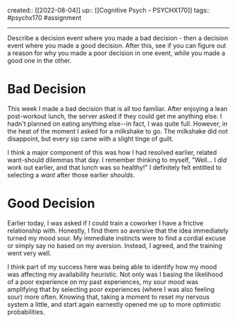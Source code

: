 created:: [[2022-08-04]]
up:: [[Cognitive Psych - PSYCHX170]]
tags:: #psychx170 #assignment 
***
Describe a decision event where you made a bad decision - then a decision event where you made a good decision. After this, see if you can figure out a reason for why you made a poor decision in one event, while you made a good one in the other.

# Bad Decision

This week I made a bad decision that is all too familiar. After enjoying a lean post-workout lunch, the server asked if they could get me anything else. I hadn't planned on eating anything else--in fact, I was quite full. However, in the heat of the moment I asked for a milkshake to go. The milkshake did not disappoint, but every sip came with a slight tinge of guilt.

I think a major component of this was how I had resolved earlier, related want-should dilemmas that day. I remember thinking to myself, "Well... I *did* work out earlier, and that lunch was so healthy!" I definitely felt entitled to selecting a *want* after those earlier *shoulds*.

# Good Decision

Earlier today, I was asked if I could train a coworker I have a frictive relationship with. Honestly, I find them so aversive that the idea immediately turned my mood sour. My immediate instincts were to find a cordial excuse or simply say no based on my aversion. Instead, I agreed, and the training went very well.

I think part of my success here was being able to identify how my mood was affecting my availability heuristic. Not only was I basing the likelihood of a poor experience on my past experiences, my sour mood was amplifying that by selecting poor experiences (where I was also feeling sour) more often. Knowing that, taking a moment to reset my nervous system a little, and start again earnestly opened me up to more optimistic probabilities.